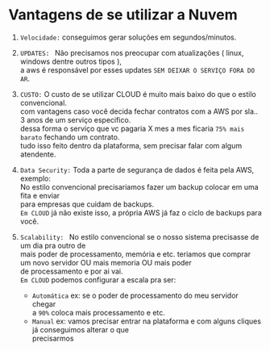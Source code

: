 # Vantagens de se utilizar a Nuvem

1. `Velocidade:` conseguimos gerar soluções em segundos/minutos.

2. `UPDATES: ` Não precisamos nos preocupar com atualizações ( linux, windows dentre outros tipos ),<br>
   a aws é responsável por esses updates `SEM DEIXAR O SERVIÇO FORA DO AR`.

3. `CUSTO:` O custo de se utilizar CLOUD é muito mais baixo do que o estilo convencional.<br>
com vantagens caso você decida fechar contratos com a AWS por sla.. 3 anos de um serviço especifico.<br>
dessa forma o serviço que vc pagaria X mes a mes ficaria `75% mais barato` fechando um contrato.<br>
tudo isso feito dentro da plataforma, sem precisar falar com algum atendente.

4. `Data Security:` Toda a parte de segurança de dados é feita pela AWS, exemplo: <br>
No estilo convencional precisariamos fazer um backup colocar em uma fita e enviar<br>
para empresas que cuidam de backups.<br>
`Em CLOUD` já não existe isso, a própria AWS já faz o ciclo de backups para você.

5. `Scalability: ` No estilo convencional se o nosso sistema precisasse de um dia pra outro de <br>
mais poder de processamento, memória e etc. teriamos que comprar um novo servidor OU mais memoria OU mais poder<br>
de processamento e por ai vai.<br>
`Em CLOUD` podemos configurar a escala pra ser:<br>
   - `Automática` ex: se o poder de processamento do meu servidor chegar<br>
      a `90%` coloca mais processamento e etc.
   - `Manual` ex: vamos precisar entrar na plataforma e com alguns cliques já conseguimos alterar o que<br>
      precisarmos
